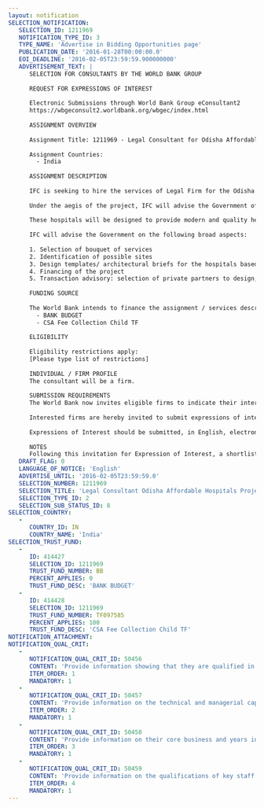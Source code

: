```yaml
---
layout: notification
SELECTION_NOTIFICATION: 
   SELECTION_ID: 1211969
   NOTIFICATION_TYPE_ID: 3
   TYPE_NAME: 'Advertise in Bidding Opportunities page'
   PUBLICATION_DATE: '2016-01-28T00:00:00.0'
   EOI_DEADLINE: '2016-02-05T23:59:59.900000000'
   ADVERTISEMENT_TEXT: |
      SELECTION FOR CONSULTANTS BY THE WORLD BANK GROUP
      
      REQUEST FOR EXPRESSIONS OF INTEREST
      
      Electronic Submissions through World Bank Group eConsultant2
      https://wbgeconsult2.worldbank.org/wbgec/index.html
      
      ASSIGNMENT OVERVIEW
      
      Assignment Title: 1211969 - Legal Consultant for Odisha Affordable Hospitals Project
      
      Assignment Countries:
        - India
      
      ASSIGNMENT DESCRIPTION
      
      IFC is seeking to hire the services of Legal Firm for the Odisha Affordable Health project. 
      
      Under the aegis of the project, IFC will advise the Government of Odisha, India to roll out a network of between 6-12 low cost hospitals across the state on a PPP basis.
      
      These hospitals will be designed to provide modern and quality healthcare services at affordable rates for the next few decades in the state. 
      
      IFC will advise the Government on the following broad aspects:
      
      1. Selection of bouquet of services
      2. Identification of possible sites
      3. Design templates/ architectural briefs for the hospitals based on modern trends aimed at minimizing capital and operational costs while enhancing quality of clinical services
      4. Financing of the project
      5. Transaction advisory: selection of private partners to design, build finance, operate, manage and transfer assets
      
      FUNDING SOURCE
      
      The World Bank intends to finance the assignment / services described below under the following trust fund(s):
        - BANK BUDGET
        - CSA Fee Collection Child TF
      
      ELIGIBILITY
      
      Eligibility restrictions apply:
      [Please type list of restrictions]
      
      INDIVIDUAL / FIRM PROFILE
      The consultant will be a firm. 
      
      SUBMISSION REQUIREMENTS
      The World Bank now invites eligible firms to indicate their interest in providing the services.  Interested firms must provide information indicating that they are qualified to perform the services (brochures, description of similar assignments, experience in similar conditions, availability of appropriate skills among staff, etc. for firms; CV and cover letter for individuals).  Please note that the total size of all attachments should be less than 5MB.  Consultants may associate to enhance their qualifications.
      
      Interested firms are hereby invited to submit expressions of interest.
      
      Expressions of Interest should be submitted, in English, electronically through World Bank Group eTendering (https://wbgeconsult2.worldbank.org/wbgec/index.html)
      
      NOTES
      Following this invitation for Expression of Interest, a shortlist of qualified firms will be formally invited to submit proposals.  Shortlisting and selection will be subject to the availability of funding.
   DRAFT_FLAG: 0
   LANGUAGE_OF_NOTICE: 'English'
   ADVERTISE_UNTIL: '2016-02-05T23:59:59.0'
   SELECTION_NUMBER: 1211969
   SELECTION_TITLE: 'Legal Consultant Odisha Affordable Hospitals Project'
   SELECTION_TYPE_ID: 2
   SELECTION_SUB_STATUS_ID: 8
SELECTION_COUNTRY: 
   - 
      COUNTRY_ID: IN
      COUNTRY_NAME: 'India'
SELECTION_TRUST_FUND: 
   - 
      ID: 414427
      SELECTION_ID: 1211969
      TRUST_FUND_NUMBER: BB
      PERCENT_APPLIES: 0
      TRUST_FUND_DESC: 'BANK BUDGET'
   - 
      ID: 414428
      SELECTION_ID: 1211969
      TRUST_FUND_NUMBER: TF097585
      PERCENT_APPLIES: 100
      TRUST_FUND_DESC: 'CSA Fee Collection Child TF'
NOTIFICATION_ATTACHMENT: 
NOTIFICATION_QUAL_CRIT: 
   - 
      NOTIFICATION_QUAL_CRIT_ID: 50456
      CONTENT: 'Provide information showing that they are qualified in the field of the assignment.'
      ITEM_ORDER: 1
      MANDATORY: 1
   - 
      NOTIFICATION_QUAL_CRIT_ID: 50457
      CONTENT: 'Provide information on the technical and managerial capabilities of the firm.'
      ITEM_ORDER: 2
      MANDATORY: 1
   - 
      NOTIFICATION_QUAL_CRIT_ID: 50458
      CONTENT: 'Provide information on their core business and years in business.'
      ITEM_ORDER: 3
      MANDATORY: 1
   - 
      NOTIFICATION_QUAL_CRIT_ID: 50459
      CONTENT: 'Provide information on the qualifications of key staff.'
      ITEM_ORDER: 4
      MANDATORY: 1
---
```

